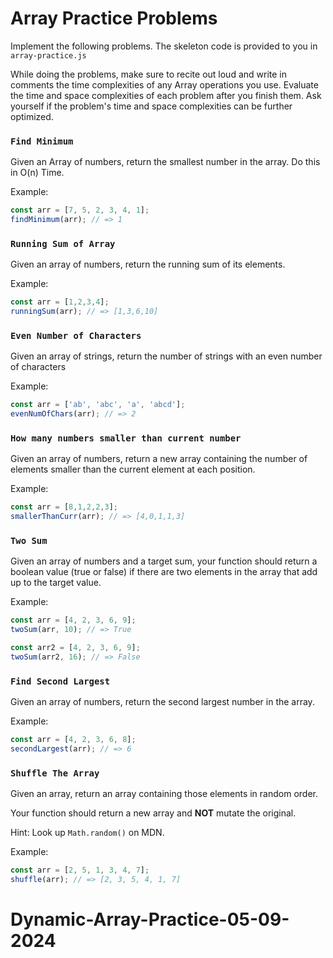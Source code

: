 # Array Practice Problems

Implement the following problems. The skeleton code is provided to you in
`array-practice.js`

While doing the problems, make sure to recite out loud and write in comments the
time complexities of any Array operations you use. Evaluate the time and space
complexities of each problem after you finish them. Ask yourself if the
problem's time and space complexities can be further optimized.

### `Find Minimum`

Given an Array of numbers, return the smallest number in the array. Do this in
O(n) Time.

Example:

```js
const arr = [7, 5, 2, 3, 4, 1]; 
findMinimum(arr); // => 1
```

### `Running Sum of Array`

Given an array of numbers, return the running sum of its elements.

Example:

```js
const arr = [1,2,3,4]; 
runningSum(arr); // => [1,3,6,10]
```

### `Even Number of Characters`

Given an array of strings, return the number of strings with an even number of
characters

Example:

```js
const arr = ['ab', 'abc', 'a', 'abcd']; 
evenNumOfChars(arr); // => 2
```

### `How many numbers smaller than current number`

Given an array of numbers, return a new array containing the number of elements
smaller than the current element at each position.

Example:

```js
const arr = [8,1,2,2,3];
smallerThanCurr(arr); // => [4,0,1,1,3]
```

### `Two Sum`

Given an array of numbers and a target sum, your function should return a
boolean value (true or false) if there are two elements in the array that add up
to the target value.

Example:

```js
const arr = [4, 2, 3, 6, 9]; 
twoSum(arr, 10); // => True

const arr2 = [4, 2, 3, 6, 9];
twoSum(arr2, 16); // => False
```

### `Find Second Largest`

Given an array of numbers, return the second largest number in the array.

Example:

```js
const arr = [4, 2, 3, 6, 8];
secondLargest(arr); // => 6
```

### `Shuffle The Array`

Given an array, return an array containing those elements in random order.

Your function should return a new array and **NOT** mutate the original.

Hint: Look up `Math.random()` on MDN.

Example:

```js
const arr = [2, 5, 1, 3, 4, 7];
shuffle(arr); // => [2, 3, 5, 4, 1, 7] 
```
# Dynamic-Array-Practice-05-09-2024
